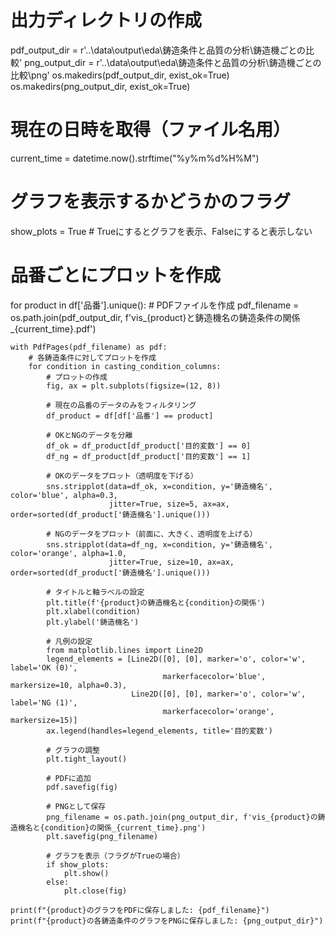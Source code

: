 # 出力ディレクトリの作成
pdf_output_dir = r'..\data\output\eda\鋳造条件と品質の分析\鋳造機ごとの比較'
png_output_dir = r'..\data\output\eda\鋳造条件と品質の分析\鋳造機ごとの比較\png'
os.makedirs(pdf_output_dir, exist_ok=True)
os.makedirs(png_output_dir, exist_ok=True)

# 現在の日時を取得（ファイル名用）
current_time = datetime.now().strftime("%y%m%d%H%M")

# グラフを表示するかどうかのフラグ
show_plots = True  # Trueにするとグラフを表示、Falseにすると表示しない

# 品番ごとにプロットを作成
for product in df['品番'].unique():
    # PDFファイルを作成
    pdf_filename = os.path.join(pdf_output_dir, f'vis_{product}と鋳造機名の鋳造条件の関係_{current_time}.pdf')
    
    with PdfPages(pdf_filename) as pdf:
        # 各鋳造条件に対してプロットを作成
        for condition in casting_condition_columns:
            # プロットの作成
            fig, ax = plt.subplots(figsize=(12, 8))
            
            # 現在の品番のデータのみをフィルタリング
            df_product = df[df['品番'] == product]
            
            # OKとNGのデータを分離
            df_ok = df_product[df_product['目的変数'] == 0]
            df_ng = df_product[df_product['目的変数'] == 1]
            
            # OKのデータをプロット（透明度を下げる）
            sns.stripplot(data=df_ok, x=condition, y='鋳造機名', color='blue', alpha=0.3, 
                          jitter=True, size=5, ax=ax, order=sorted(df_product['鋳造機名'].unique()))
            
            # NGのデータをプロット（前面に、大きく、透明度を上げる）
            sns.stripplot(data=df_ng, x=condition, y='鋳造機名', color='orange', alpha=1.0, 
                          jitter=True, size=10, ax=ax, order=sorted(df_product['鋳造機名'].unique()))
            
            # タイトルと軸ラベルの設定
            plt.title(f'{product}の鋳造機名と{condition}の関係')
            plt.xlabel(condition)
            plt.ylabel('鋳造機名')
            
            # 凡例の設定
            from matplotlib.lines import Line2D
            legend_elements = [Line2D([0], [0], marker='o', color='w', label='OK (0)',
                                      markerfacecolor='blue', markersize=10, alpha=0.3),
                               Line2D([0], [0], marker='o', color='w', label='NG (1)',
                                      markerfacecolor='orange', markersize=15)]
            ax.legend(handles=legend_elements, title='目的変数')
            
            # グラフの調整
            plt.tight_layout()
            
            # PDFに追加
            pdf.savefig(fig)
            
            # PNGとして保存
            png_filename = os.path.join(png_output_dir, f'vis_{product}の鋳造機名と{condition}の関係_{current_time}.png')
            plt.savefig(png_filename)
            
            # グラフを表示（フラグがTrueの場合）
            if show_plots:
                plt.show()
            else:
                plt.close(fig)

    print(f"{product}のグラフをPDFに保存しました: {pdf_filename}")
    print(f"{product}の各鋳造条件のグラフをPNGに保存しました: {png_output_dir}")
